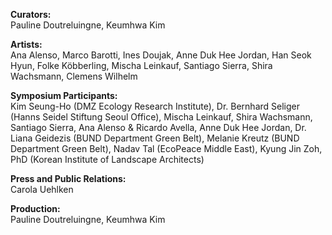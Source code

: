 **Curators:**  
Pauline Doutreluingne, Keumhwa Kim

**Artists:**  
Ana Alenso, Marco Barotti, Ines Doujak, Anne Duk Hee Jordan, Han Seok Hyun, Folke Köbberling, Mischa Leinkauf, Santiago Sierra, Shira Wachsmann, Clemens Wilhelm

**Symposium Participants:**  
Kim Seung-Ho (DMZ Ecology Research Institute),
Dr. Bernhard Seliger (Hanns Seidel Stiftung Seoul Office), Mischa Leinkauf, Shira Wachsmann, Santiago Sierra, Ana Alenso & Ricardo Avella, Anne Duk Hee Jordan, Dr. Liana Geidezis (BUND Department Green Belt), Melanie Kreutz (BUND Department Green Belt), Nadav Tal (EcoPeace Middle East), Kyung Jin Zoh, PhD (Korean Institute of Landscape Architects)

**Press and Public Relations:**  
Carola Uehlken

**Production:**  
Pauline Doutreluingne, Keumhwa Kim
